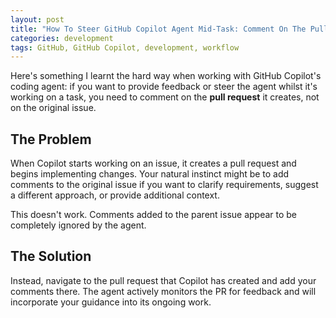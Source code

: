 ```yaml
---
layout: post
title: "How To Steer GitHub Copilot Agent Mid-Task: Comment On The Pull Request, Not The Issue"
categories: development
tags: GitHub, GitHub Copilot, development, workflow
---
```


Here's something I learnt the hard way when working with GitHub Copilot's coding agent: if you want to provide feedback or steer the agent whilst it's working on a task, you need to comment on the **pull request** it creates, not on the original issue.

## The Problem

When Copilot starts working on an issue, it creates a pull request and begins implementing changes. Your natural instinct might be to add comments to the original issue if you want to clarify requirements, suggest a different approach, or provide additional context. 

This doesn't work. Comments added to the parent issue appear to be completely ignored by the agent.

## The Solution

Instead, navigate to the pull request that Copilot has created and add your comments there. The agent actively monitors the PR for feedback and will incorporate your guidance into its ongoing work.

